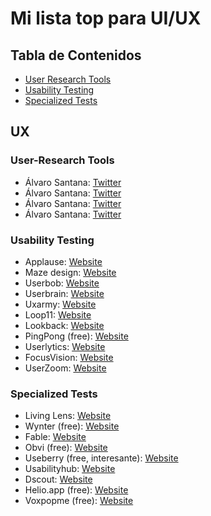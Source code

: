 # Mi lista top para UI/UX

## Tabla de Contenidos
* [User Research Tools](#User-Research-Tools)
* [Usability Testing](#prototyping.tools)
* [Specialized Tests](#Specialized.Tests)

## UX
### User-Research Tools
* Álvaro Santana: [Twitter](https://twitter.com/alvaprog)
* Álvaro Santana: [Twitter](https://twitter.com/alvaprog)
* Álvaro Santana: [Twitter](https://twitter.com/alvaprog)
* Álvaro Santana: [Twitter](https://twitter.com/alvaprog)

### Usability Testing
* Applause: [Website](https://www.applause.com/)
* Maze design: [Website](https://maze.co/)
* Userbob: [Website](https://userbob.com/)
* Userbrain: [Website](https://userbrain.net/)
* Uxarmy: [Website](https://www.uxarmy.com/)
* Loop11: [Website](https://www.loop11.com/)
* Lookback: [Website](https://lookback.io/)
* PingPong (free): [Website](https://www.hellopingpong.com/)
* Userlytics: [Website](https://www.userlytics.com/)
* FocusVision: [Website](https://www.focusvision.com/)
* UserZoom: [Website](https://www.userzoom.com/es/)

### Specialized Tests
* Living Lens: [Website](https://livinglens.tv/)
* Wynter (free): [Website](https://wynter.com/)
* Fable: [Website](https://makeitfable.com/)
* Obvi (free): [Website](https://www.obvi.com/)
* Useberry (free, interesante): [Website](https://www.useberry.com/)
* Usabilityhub: [Website](https://usabilityhub.com/)
* Dscout: [Website](https://dscout.com/)
* Helio.app (free): [Website](https://helio.app/)
* Voxpopme (free): [Website](https://site.voxpopme.com/)
